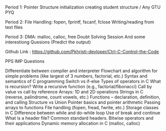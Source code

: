 Period 1:
Pointer
Structure initialization
creating student structure / Any GTU PYQ

Period 2:
File Handling: fopen, fprintf, fscanf, fclose
Writing/reading from text files

Period 3:
DMA: malloc, calloc, free
Doubt Solving Session 
And some interestiong Quesions (Predict the output)

Github Link : https://github.com/Pkhristi-devloper/Ctrl-C-Control-the-Code



PPS IMP Questions

Differentiate between compiler and interpreter
Flowchart and algorithm for simple problems (like largest of 3 numbers, factorial, etc.)
Syntax and semantics of C programming
Switch vs if-else
Types of operators in C
What is recursion? Write a recursive function (e.g., factorial/fibonacci)
Call by value vs call by reference
Arrays: 1D and 2D operations
Strings in C (reverse, palindrome, count vowels, etc.)
Functions – declaration, definition, and calling
Structure vs Union
Pointer basics and pointer arithmetic
Passing arrays to functions
File handling (fopen, fread, fwrite, etc.)
Storage classes in C
Difference between while and do-while loop
Use of break and continue
What is a header file? Common standard headers.
Bitwise operators and their applications
Dynamic memory allocation in C (malloc, calloc)